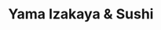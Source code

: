---
layout: place
title: Yama Izakaya & Sushi
permalink: /texas/plano/yama-izakaya-sushi.html
stateAbbr: TX
stateName: Texas
cityName: Plano
seo:
  type: restaurant
  links: https://www.yamadallas.com/
place_id: ChIJEb5HlsI8TIYRHhA6unltrZE
photos:
  - name: >-
      places/ChIJEb5HlsI8TIYRHhA6unltrZE/photos/AeeoHcLt5Z-Cb_1c0uWYc2eQp6w86eeXNX3DQDwwtLuxdxkXhJRtoZaSozNCGFrxil2C4Taeu4l6PjDneGBR48rNu-MCE9xFoBu3Wu_CtTOD6s5Bd2tNnUwkB53le3wVyTanUPjn6N4kFJ8-JyjSV_rnSZudvp2TMWdfrAAOCDkPY-0GLGyfLUKfmEkyCz9aUCsHj9NR-m-7boC7yNgKqQ9KqTJYxU_2K7GqkrFLvwW5EkSKIqfK0GfZfNnDjHO1Zs0iN2vda1gGSvSaGLovexz6NXJxKF5AzKZ_myv5dvqik0Xl1g
    widthPx: 1000
    heightPx: 750
    authorAttributions:
      - displayName: Yama Izakaya & Sushi
        uri: https://maps.google.com/maps/contrib/109354164808315980218
        photoUri: >-
          https://lh3.googleusercontent.com/a-/ALV-UjWRONMbblqcRlitEBcVJR0x5kFoIbMhac-t9UlpKVmJF9Jsgow=s100-p-k-no-mo
    flagContentUri: >-
      https://www.google.com/local/imagery/report/?cb_client=maps_api_places.places_api&image_key=!1e10!2sAF1QipOEV-UDmRe6BrWsIRzqex8HSnh_dWw3l0r93_ny&hl=en-US
    googleMapsUri: >-
      https://www.google.com/maps/place//data=!3m4!1e2!3m2!1sAF1QipOEV-UDmRe6BrWsIRzqex8HSnh_dWw3l0r93_ny!2e10!4m2!3m1!1s0x864c3cc29647be11:0x91ad6d79ba3a101e
  - name: >-
      places/ChIJEb5HlsI8TIYRHhA6unltrZE/photos/AeeoHcIY31R05WInXBGNtiWwV0yr_DJbSIgS0bz3RO6kIgjtGqsyuO46SpOP11suYjxIcdgCul-BtbBLNOsSYONTCBfb2WolcUcTe08_i-NW7fL4TYKQfBoyd7bCurHnjd4duOz3bLhXkeimG1zP8IQ-CvGn96w1tOYS6MTucarupvmyW9_RgXxzoeqqaJyOWyxx938pKVrLiAPVTBeyDiLaAvuAOBC-7Jq_swLCjkunsu5qoMNyerFWWf0QKitFXpcACBWiA7dMo1MFMJDKvUB7-eGp3jfoqYc6WClco34aQuc7lg
    widthPx: 1080
    heightPx: 608
    authorAttributions:
      - displayName: Yama Izakaya & Sushi
        uri: https://maps.google.com/maps/contrib/109354164808315980218
        photoUri: >-
          https://lh3.googleusercontent.com/a-/ALV-UjWRONMbblqcRlitEBcVJR0x5kFoIbMhac-t9UlpKVmJF9Jsgow=s100-p-k-no-mo
    flagContentUri: >-
      https://www.google.com/local/imagery/report/?cb_client=maps_api_places.places_api&image_key=!1e10!2sAF1QipNFp0jy9k_rRw8pp9spwFOPYNoC7pOVGpI2_n76&hl=en-US
    googleMapsUri: >-
      https://www.google.com/maps/place//data=!3m4!1e2!3m2!1sAF1QipNFp0jy9k_rRw8pp9spwFOPYNoC7pOVGpI2_n76!2e10!4m2!3m1!1s0x864c3cc29647be11:0x91ad6d79ba3a101e
  - name: >-
      places/ChIJEb5HlsI8TIYRHhA6unltrZE/photos/AeeoHcKI7Yi0EQOyps3HB-OnULrlSkhOQiRhJ8BziHmPlNR7VATtrb1SBFobkm5S_FChC0AmCPlKzz-Jbvi3Z4n9ognuFBy-cEiS1Rew5J-AR1lyFJrmopqaAQ3UoK-dIhUrYfIAnTm5bIkWcIpevvmyvYMvK0zBLj_4iFxQ4rKKxlhJGgbm8P4albV6B3etoNCqWfQlSdg_xd7GLVRvGWvI_8wuakY7myRk_CZo3sV0y1nnrOdjD6Pu9b2r0g0rsT3vCTjX-RHEea53GvsbG8OaT00U_sJ2gMjtJso5rgPHPEu5S1VQN0T1XxW7F_EJmGfm6zktq41FYR9bpQ7WMclvXXq05-M7Q4S683OFjqTmqyP03lC4CVBGjp1NkSr331M27UmgvGPj9R8Xqj6Bo_W-V8QWxYBUk9WaXxCWce2xAuIW16Fe
    widthPx: 3024
    heightPx: 3024
    authorAttributions:
      - displayName: Eva
        uri: https://maps.google.com/maps/contrib/106617140515326106026
        photoUri: >-
          https://lh3.googleusercontent.com/a-/ALV-UjUE1Xf0AI33ChpmA_NAHEPzN1JXFcWil2P2oQ5BxCwedVCbNerv=s100-p-k-no-mo
    flagContentUri: >-
      https://www.google.com/local/imagery/report/?cb_client=maps_api_places.places_api&image_key=!1e10!2sCIHM0ogKEICAgMCohMOKkAE&hl=en-US
    googleMapsUri: >-
      https://www.google.com/maps/place//data=!3m4!1e2!3m2!1sCIHM0ogKEICAgMCohMOKkAE!2e10!4m2!3m1!1s0x864c3cc29647be11:0x91ad6d79ba3a101e
  - name: >-
      places/ChIJEb5HlsI8TIYRHhA6unltrZE/photos/AeeoHcLl-rwFnBEPk2sNb9XJ1vN5KmUR_FR66KyLsPiqmFwRGXjszvvH7SQyDzwKpjj9EdVTJdAhFIUE8JOFLALdHjk09pOn_GW3GQ8l6ZvLpZf88GxYets51Bdc8IVULoDuxOXVbjmJPIpvrIllSr5DT7ShDJmdfZvnQMg22sk_E1bwS2_YvwlFJiEEnTTq6Wg31pHXhnzCYlARv39ZbI4Lsi2W1jGdGW8Vpt_O2b8J3JbY5z9Jq8g0WgPKxvp2eIEKjlQxKSad09TRBEhRTQuQTHWknKJz_pq-WSKdSa9GNr1NGt4BGA0sG7B_qFr8tg7wccmrRWHbimEz6f5UVEBC0Rf7K9R80eMR6zZqDIVrn1LsAQJPBcSl1GhkcWAFOiQcBaBA1eTfxET_ds7bnUC78Ro6ubp6yRqfSn--RQ-NSw59Tw
    widthPx: 3024
    heightPx: 4032
    authorAttributions:
      - displayName: Stephanie Eao
        uri: https://maps.google.com/maps/contrib/107582372666770661552
        photoUri: >-
          https://lh3.googleusercontent.com/a-/ALV-UjWWlQ2iH2nBOTcg_H-cbLDwRpFA2mq5BJx1rh6UpD0FV2e-FbT9=s100-p-k-no-mo
    flagContentUri: >-
      https://www.google.com/local/imagery/report/?cb_client=maps_api_places.places_api&image_key=!1e10!2sCIHM0ogKEICAgMCghKu9Bw&hl=en-US
    googleMapsUri: >-
      https://www.google.com/maps/place//data=!3m4!1e2!3m2!1sCIHM0ogKEICAgMCghKu9Bw!2e10!4m2!3m1!1s0x864c3cc29647be11:0x91ad6d79ba3a101e
  - name: >-
      places/ChIJEb5HlsI8TIYRHhA6unltrZE/photos/AeeoHcJW_N9U-j_8DyQ6jsSCL5wfuTNkNzpYnrA4PrXuGhb1bhSZuIH0xU22rbboNr6m5GKnUGr1DmpwhdJyjYC26TvYRYSe_N8AI95gnd33w7LOHjCbMcDnq6uVQCWzYgBBlf-T5UJFu5_caD0aW1evnTsNvn_WGt-v5Nx7rqUx76R1zLdYy_2m5jDPVhDwoZ7JfWoBPUmaV9QM_Bjw__qWMAj3qeAU1RsUCLNISQQojoybGMwiq-e0LdKETI9CkJ4NcEBEQbrN_Z8DnIHO-01o3FYksVmijouZeUZpqaUZB71lMrIf0PAY9BtHDj_qIrMDwo4Un5g7wd592xr52ERz3yWV8DdwwPEz9mHf6GSLZvXKLJyzAJ8MhT1PD9E3HJtwuPBAG6KeKL-_7uf90PkIAYpKENVkFxrCYVMuJART0Yc
    widthPx: 4080
    heightPx: 3072
    authorAttributions:
      - displayName: Naga Appani
        uri: https://maps.google.com/maps/contrib/102487742158379622417
        photoUri: >-
          https://lh3.googleusercontent.com/a-/ALV-UjWC-lNeGq0yaAqP-jNLzm4fgjrCmisjSyRhxL61EjbTZUyFocqkdA=s100-p-k-no-mo
    flagContentUri: >-
      https://www.google.com/local/imagery/report/?cb_client=maps_api_places.places_api&image_key=!1e10!2sCIHM0ogKEICAgICv-8HpVw&hl=en-US
    googleMapsUri: >-
      https://www.google.com/maps/place//data=!3m4!1e2!3m2!1sCIHM0ogKEICAgICv-8HpVw!2e10!4m2!3m1!1s0x864c3cc29647be11:0x91ad6d79ba3a101e
  - name: >-
      places/ChIJEb5HlsI8TIYRHhA6unltrZE/photos/AeeoHcJ7o-lxKsqlIVEEzKRrLyCLiXAJC5cPQdCC4w7JQT79EjFoeP3oFk00G6r37a4W2WZVDbCn6U6tyVi8AFvNs7VvlJGdfIG3JhGDawVhAKFBxSv_GcIBKp7lOBj-eFyEJ0fpt2zTBUcGyPruh2XMW2aENCQ9DF-9wvI_oVDC8nHtSzRUiAwRwG6XpbiIuy6YQhkIuf86qqsGElwBiR0CGcDxWf8kHUW9YSQCAsFB7HD8xlLcHcN5S-e4Ci86wNSVp9Pe9-opMWXxvIbVg0mpDKqDDCMeA23oQPKirZM7TkT9nn488gC5juCKzHK_z9_hotvu5jYd9u0eQb7mgmALnxAaWoZe3kI_0uNcvazBnKu0D9_nF5ZEhH3PXwyQ72PDDeDTnmZwIeRiXXJPTQPU3exQuHoaIguj_ahpZSf7jqa3Hu_a
    widthPx: 4032
    heightPx: 2268
    authorAttributions:
      - displayName: Sushi Mellon
        uri: https://maps.google.com/maps/contrib/107474156140099202885
        photoUri: >-
          https://lh3.googleusercontent.com/a/ACg8ocIxxW22x-eAtwwj6t63gmmkyX_jLtJ9iO0Lq4W6tcsX0jxYbEE=s100-p-k-no-mo
    flagContentUri: >-
      https://www.google.com/local/imagery/report/?cb_client=maps_api_places.places_api&image_key=!1e10!2sCIHM0ogKEICAgMCwzLjCoAE&hl=en-US
    googleMapsUri: >-
      https://www.google.com/maps/place//data=!3m4!1e2!3m2!1sCIHM0ogKEICAgMCwzLjCoAE!2e10!4m2!3m1!1s0x864c3cc29647be11:0x91ad6d79ba3a101e
  - name: >-
      places/ChIJEb5HlsI8TIYRHhA6unltrZE/photos/AeeoHcKRK7unTdIFNOyZbuD2KGCyLCu7Yol2lOKZZ8CgYRRXwTD8FHMaiBHrCaJ8iiQlIwrgWfzggpfvOVGSzSPbl85MxSKOCJ0jXoWnCig3Y8UbcvgBx9acGbtDNeljaxU_GREIC-ck4tiojv__l0JbV0UDw99K_OzFtfEHbzoVoWMPtlfMH6R8Gamzo3qFVeDZKd184tHU-UxZC2zIk9Jxgtfd48T_F9Ji0Qf-eoI8WIJGU7VNdE10zbsDf7xRtV-E5nWo5YMr2Mp8zIDrKO4Ho-Cwmnxf15h_To_OYQ1xNOkEQKtmBBdLQVBoWlNdEQTH7lYAQzUW44fNJDLndwmHJwknvjgFuEG-yDhvTXemw-vyeCT1pRO9Vb0yLjDlGIe35LnLYs9XflXP_A9klfdl9215E9vEsjmWuX2CsM0PCEH4_0PJ
    widthPx: 4032
    heightPx: 3024
    authorAttributions:
      - displayName: Sohei Moribe
        uri: https://maps.google.com/maps/contrib/108819157580443130396
        photoUri: >-
          https://lh3.googleusercontent.com/a-/ALV-UjX6sOoP5KO7813VK5yKu92MDl3KUiuHMaFXDvOVA3G88GZHty5FFA=s100-p-k-no-mo
    flagContentUri: >-
      https://www.google.com/local/imagery/report/?cb_client=maps_api_places.places_api&image_key=!1e10!2sCIHM0ogKEICAgICj0K-37QE&hl=en-US
    googleMapsUri: >-
      https://www.google.com/maps/place//data=!3m4!1e2!3m2!1sCIHM0ogKEICAgICj0K-37QE!2e10!4m2!3m1!1s0x864c3cc29647be11:0x91ad6d79ba3a101e
  - name: >-
      places/ChIJEb5HlsI8TIYRHhA6unltrZE/photos/AeeoHcLTPMhRHVeB5CkLW7nVwg2MLbvD2EcfEUu2ksmKTrztnpNz-q2FCOnalwlc5mKzgeRehlFKZ4PRpK2ayW-Bb_W0EXSgOnpUKChugFokjCbkubWa0kc_j5iLsDPM4tY5z54a1_u1zzrJ1oAa3amlVkMoeELeeIR9mXLEM-8wluci2Z-sO_gcrjMHMk6kVG6pdLCDgQbNeffj56meloiVRXjWQCR8YTdPMqYlJ3o_mrvSn2CXYFRFJtfnFmdPpYz6cRk_amho8jL04g3wzpRpUx_vuCADnG8d2xbGqZ9haDvvoCOrAlwBTHn3fNSaDYgdLnRTG_sicVZ2y2JYR8Yfc1sE2pYwnn-Beua4O8T6wvaj9xdVomBQhR1ntiK8cJxt49R27VXK8ELn400fOPm2D3n-OXov3okIGaVC3WJ7geheIQ
    widthPx: 4800
    heightPx: 3600
    authorAttributions:
      - displayName: Rinny Lewis
        uri: https://maps.google.com/maps/contrib/103380933723513873842
        photoUri: >-
          https://lh3.googleusercontent.com/a/ACg8ocLp_zR_3V98vtgxESYu5zLsxVkqgPCH1QTJc_UXUQc5vjS7Qw=s100-p-k-no-mo
    flagContentUri: >-
      https://www.google.com/local/imagery/report/?cb_client=maps_api_places.places_api&image_key=!1e10!2sCIHM0ogKEICAgIC5osb8ZA&hl=en-US
    googleMapsUri: >-
      https://www.google.com/maps/place//data=!3m4!1e2!3m2!1sCIHM0ogKEICAgIC5osb8ZA!2e10!4m2!3m1!1s0x864c3cc29647be11:0x91ad6d79ba3a101e
  - name: >-
      places/ChIJEb5HlsI8TIYRHhA6unltrZE/photos/AeeoHcK7tvnvA-T8dGDaLLO6aARcma9JJ0hdDiN5Btev50CYo6YVxBZ_7K7i7luw1lY_DEpUwozx7SAEWaYnwC68w_jmtET-5sDjlzv4eb61ZUEn9uqznspVxn_woDqCJ1VfZXOCOYV6xUOl233yPdQJkw6iUnUHoQHXUEvCMYbTBpf-XcTOjjxpcLeLnO04Xvdp4sqBEdZL0Xd6CHTdj7It1rZUtf8fRxiy0QFlCautW1KxuWmbJHuXUF5TWAyVr7yjteFE3p4uTIzZRJHD2-TER5v6xu1oj3I64VtnoBZbH6qyXR_NTdqVosc_RQaX18CEt115Z36EjjEVZ5PGqZtnmNfOUE2hG22N1_JV1BbOafQkqRDdwxnMilJnh9CQgJk3TxFPuSRIC9JoQ2XicGweOSTrsGeH-XCW8VV3sLVnpRn4Tg
    widthPx: 1707
    heightPx: 1280
    authorAttributions:
      - displayName: Raina Wong
        uri: https://maps.google.com/maps/contrib/115974444012454184756
        photoUri: >-
          https://lh3.googleusercontent.com/a-/ALV-UjVRdlRnuidOlckX0oS6THkg6DUIX6yxzAGFAbrFM7BohB43ph0H=s100-p-k-no-mo
    flagContentUri: >-
      https://www.google.com/local/imagery/report/?cb_client=maps_api_places.places_api&image_key=!1e10!2sCIHM0ogKEICAgICv1reSfg&hl=en-US
    googleMapsUri: >-
      https://www.google.com/maps/place//data=!3m4!1e2!3m2!1sCIHM0ogKEICAgICv1reSfg!2e10!4m2!3m1!1s0x864c3cc29647be11:0x91ad6d79ba3a101e
  - name: >-
      places/ChIJEb5HlsI8TIYRHhA6unltrZE/photos/AeeoHcK7dc4DludC8qToy1YBnmQryBYKnUkbTnwlce2Ce9e9YtZP67rCzxcgGjb-rgpty_7pIWYtiouwhHLz_RLhim31d5Bj2gyV-3yl42cptnx_LC_QyUvPxSbsbYLk8AJqk5n16PXUcREAYRb8HtbvIYpbArgCt6FwScdqFDMTtryQ9_cbpEqsNXJIXJIbCv4hN1ALmWrxrRHRzPYnKpsAq26fYc0r9i-ZA3zr2n5mX5D0dys7R7dhFIJqQFNuqLjXQYHB24cdTzbRRlQsCkaQf28mAwYAI5mMbcbbu_tsV60EchsLSwq32qu7_y56mg7Ws1Nt3ePqVmk4iSQ6Qm0Rzb6S-JuAhAY_OLc_TYfQ5TfO8OwoLJZY4OQUhoKEfJECMrvZQWmNg65umGAwkWuNA-8yfeEE5eOsK3qjQCq90mVEUw
    widthPx: 4800
    heightPx: 3600
    authorAttributions:
      - displayName: Rinny Lewis
        uri: https://maps.google.com/maps/contrib/103380933723513873842
        photoUri: >-
          https://lh3.googleusercontent.com/a/ACg8ocLp_zR_3V98vtgxESYu5zLsxVkqgPCH1QTJc_UXUQc5vjS7Qw=s100-p-k-no-mo
    flagContentUri: >-
      https://www.google.com/local/imagery/report/?cb_client=maps_api_places.places_api&image_key=!1e10!2sCIHM0ogKEICAgIC5oobMcQ&hl=en-US
    googleMapsUri: >-
      https://www.google.com/maps/place//data=!3m4!1e2!3m2!1sCIHM0ogKEICAgIC5oobMcQ!2e10!4m2!3m1!1s0x864c3cc29647be11:0x91ad6d79ba3a101e
address: '8600 Preston Rd #120, Plano, TX 75024, USA'
street: '8600 Preston Rd #120'
city: Plano
state: TX
zip: '75024'
country: USA
neighborhood: null
latitude: '33.094935'
longitude: '-96.804445'
accessibility_options:
  wheelchairAccessibleParking: true
  wheelchairAccessibleEntrance: true
  wheelchairAccessibleRestroom: true
  wheelchairAccessibleSeating: true
business_status: OPERATIONAL
name: Yama Izakaya & Sushi
google_maps_links:
  directionsUri: >-
    https://www.google.com/maps/dir//''/data=!4m7!4m6!1m1!4e2!1m2!1m1!1s0x864c3cc29647be11:0x91ad6d79ba3a101e!3e0
  placeUri: https://maps.google.com/?cid=10497166676053331998
  writeAReviewUri: >-
    https://www.google.com/maps/place//data=!4m3!3m2!1s0x864c3cc29647be11:0x91ad6d79ba3a101e!12e1
  reviewsUri: >-
    https://www.google.com/maps/place//data=!4m4!3m3!1s0x864c3cc29647be11:0x91ad6d79ba3a101e!9m1!1b1
  photosUri: >-
    https://www.google.com/maps/place//data=!4m3!3m2!1s0x864c3cc29647be11:0x91ad6d79ba3a101e!10e5
primary_type: Japanese Restaurant
opening_hours:
  openNow: false
  periods:
    - open:
        day: 0
        hour: 17
        minute: 30
      close:
        day: 0
        hour: 22
        minute: 30
    - open:
        day: 1
        hour: 17
        minute: 30
      close:
        day: 2
        hour: 2
        minute: 0
    - open:
        day: 2
        hour: 17
        minute: 30
      close:
        day: 3
        hour: 2
        minute: 0
    - open:
        day: 3
        hour: 17
        minute: 30
      close:
        day: 4
        hour: 2
        minute: 0
    - open:
        day: 4
        hour: 17
        minute: 30
      close:
        day: 5
        hour: 2
        minute: 0
    - open:
        day: 5
        hour: 17
        minute: 30
      close:
        day: 6
        hour: 2
        minute: 0
    - open:
        day: 6
        hour: 17
        minute: 30
      close:
        day: 0
        hour: 2
        minute: 0
  weekdayDescriptions:
    - 'Monday: 5:30 PM – 2:00 AM'
    - 'Tuesday: 5:30 PM – 2:00 AM'
    - 'Wednesday: 5:30 PM – 2:00 AM'
    - 'Thursday: 5:30 PM – 2:00 AM'
    - 'Friday: 5:30 PM – 2:00 AM'
    - 'Saturday: 5:30 PM – 2:00 AM'
    - 'Sunday: 5:30 – 10:30 PM'
  nextOpenTime: '2025-05-03T22:30:00Z'
secondary_opening_hours:
  regular:
    weekdayDescriptions: null
    type: null
  current:
    weekdayDescriptions: null
    type: null
phone: (214) 618-8379
price_level: PRICE_LEVEL_MODERATE
price_range: null
rating: '4.5'
rating_count: 1140
website: https://www.yamadallas.com/
description: >-
  Explore Yama Izakaya & Sushi in Plano, TX$$$Yama Izakaya & Sushi in Plano, TX,
  stands out as a welcoming Japanese spot ideal for those seeking fresh sushi
  and authentic flavors in a vibrant setting. This restaurant features a diverse
  menu with highlights like expertly crafted sushi rolls, hearty ramen, and
  satisfying bento options, all paired with a selection of sake to enhance the
  experience. Located in a convenient shopping area, it offers accessible
  features such as wheelchair-friendly entrances and parking, making it easy for
  everyone to enjoy a casual meal. The atmosphere combines modern vibes with
  traditional elements, creating a relaxed environment perfect for sushi
  enthusiasts looking for top-rated options nearby. Evening hours extend late
  into the night, providing a great choice for dinner outings or spontaneous
  visits to sample Japanese-inspired dishes.
generative_summary: >-
  Explore Yama Izakaya & Sushi in Plano, TX$$$Yama Izakaya & Sushi in Plano, TX,
  stands out as a welcoming Japanese spot ideal for those seeking fresh sushi
  and authentic flavors in a vibrant setting. This restaurant features a diverse
  menu with highlights like expertly crafted sushi rolls, hearty ramen, and
  satisfying bento options, all paired with a selection of sake to enhance the
  experience. Located in a convenient shopping area, it offers accessible
  features such as wheelchair-friendly entrances and parking, making it easy for
  everyone to enjoy a casual meal. The atmosphere combines modern vibes with
  traditional elements, creating a relaxed environment perfect for sushi
  enthusiasts looking for top-rated options nearby. Evening hours extend late
  into the night, providing a great choice for dinner outings or spontaneous
  visits to sample Japanese-inspired dishes.
generative_disclosure: Summarized by AI using the Grok-3-Mini model.
reviews: null
review_summary: >-
  What Customers Are Buzzing About$$$Folks who visit Yama Izakaya & Sushi often
  rave about the consistently fresh and creative sushi selections that keep
  things exciting and delicious. Many appreciate the solid portions and
  flavorful twists on classic Japanese dishes, making it a reliable pick for
  groups or solo diners hunting for quality meals. With its high ratings, it's
  clear that the service tends to be friendly and attentive, helping to create a
  comfortable vibe that encourages repeat visits. Overall, the spot gets praise
  for delivering good value without skimping on taste, though some note that
  wait times can vary during busy evenings. If you're on the hunt for tasty
  sushi places near you, this location seems to hit the mark for a satisfying
  and enjoyable dining experience.
review_disclosure: Summarized by AI using the Grok-3-Mini model.
parking_options: null
payment_options: null
allow_dogs: null
curbside_pickup: null
delivery: null
dine_in: null
good_for_children: null
good_for_groups: null
good_for_sports: null
live_music: null
menu_for_children: null
outdoor_seating: null
reservable: null
restroom: null
serves_beer: null
serves_breakfast: null
serves_brunch: null
serves_cocktails: null
serves_coffee: null
serves_dinner: null
serves_dessert: null
serves_lunch: null
serves_vegetarian_food: null
serves_wine: null
takeout: null
update_category: enterprise
places_description: null

---